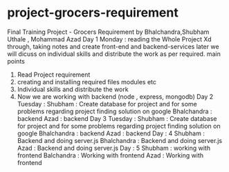 # project-grocers-requirement
Final Training Project - Grocers Requirement by Bhalchandra,Shubham Uthale , Mohammad Azad 
Day 1 Monday : 
reading the Whole Project Xd through, taking notes and create front-end and backend-services later we will dicuss on individual skills and distribute the work as per required. main points 
1. Read Project requirement 
2. creating and installing required files modules etc 
3. Individual skills and distribute the work 
4. Now we are working with backend (node , express, mongodb) 
Day 2 Tuesday :
Shubham : Create database for project and for some problems regarding project finding solution on google 
Bhalchandra : backend
Azad : backend
Day 3 Tuesday :
Shubham : Create database for project and for some problems regarding project finding solution on google 
Bhalchandra : backend
Azad : backend
Day : 4
Shubham : Backend and doing server.js
Bhalchandra : Backend and doing server.js
Azad : Backend and doing server.js
Day : 5
Shubham : working with frontend
Balchandra : Working with frontend 
Azad : Working with frontend 


